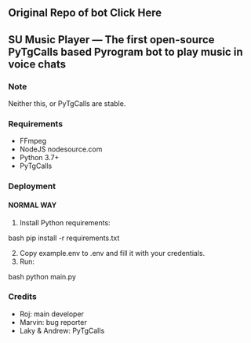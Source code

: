 ## Original Repo of bot Click Here

## SU Music Player — The first open-source PyTgCalls based Pyrogram bot to play music in voice chats

### Note

Neither this, or PyTgCalls are stable.

### Requirements

- FFmpeg
- NodeJS nodesource.com
- Python 3.7+
- PyTgCalls

### Deployment

#### NORMAL WAY
1. Install Python requirements:
  
bash
   pip install -r requirements.txt
   
2. Copy example.env to .env and fill it with your credentials.
3. Run:
  
bash
   python main.py
   

### Credits

- Roj: main developer
- Marvin: bug reporter
- Laky & Andrew: PyTgCalls

